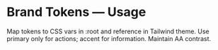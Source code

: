 # Brand Tokens — Usage
Map tokens to CSS vars in :root and reference in Tailwind theme.
Use primary only for actions; accent for information. Maintain AA contrast.
